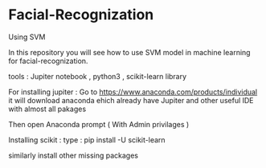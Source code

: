 # Facial-Recognization
Using SVM

In this repository you will see how to use SVM model in machine learning for facial-recognization.

tools : Jupiter notebook , python3 , scikit-learn library 

For installing jupiter : Go to https://www.anaconda.com/products/individual it will download anaconda ehich already have Jupiter and other useful IDE with almost all pakages 

Then open Anaconda prompt ( With Admin privilages )

Installing scikit :  type : pip install -U scikit-learn

similarly install other missing packages 

